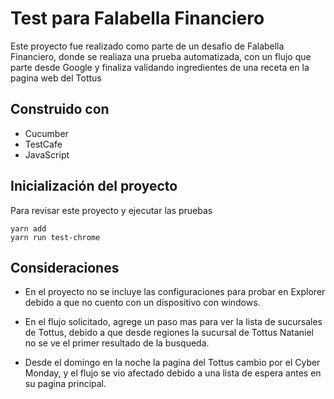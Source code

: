# Test para Falabella Financiero
Este proyecto fue realizado como parte de un desafio de Falabella Financiero, 
donde se realiaza una prueba automatizada, con un flujo que parte desde Google 
y finaliza validando ingredientes de una receta en la pagina web del Tottus

## Construido con
- Cucumber
- TestCafe
- JavaScript

## Inicialización del proyecto

Para revisar este proyecto y ejecutar las pruebas
```
yarn add
yarn run test-chrome
```

## Consideraciones
-  En el proyecto no se incluye las configuraciones para probar en Explorer debido a que no cuento con un dispositivo con windows. 


- En el flujo solicitado, agrege un paso mas para ver la lista de sucursales de Tottus, 
debido a que desde regiones la sucursal de Tottus Nataniel no se ve el primer resultado de la busqueda.

- Desde el domingo en la noche la pagina del Tottus cambio por el Cyber Monday, y el flujo se vio afectado debido a una lista de espera antes en su pagina principal.

